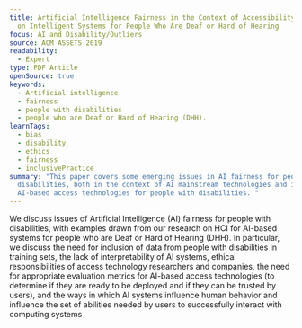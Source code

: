 ```yaml
---
title: Artificial Intelligence Fairness in the Context of Accessibility Research
  on Intelligent Systems for People Who Are Deaf or Hard of Hearing
focus: AI and Disability/Outliers
source: ACM ASSETS 2019
readability:
  - Expert
type: PDF Article
openSource: true
keywords:
  - Artificial intelligence
  - fairness
  - people with disabilities
  - people who are Deaf or Hard of Hearing (DHH).
learnTags:
  - bias
  - disability
  - ethics
  - fairness
  - inclusivePractice
summary: "This paper covers some emerging issues in AI fairness for people with
  disabilities, both in the context of AI mainstream technologies and in new
  AI-based access technologies for people with disabilities. "
---
```

We discuss issues of Artificial Intelligence (AI) fairness for people with disabilities, with examples drawn from our research on HCI for AI-based systems for people who are Deaf or Hard of Hearing (DHH). In particular, we discuss the need for inclusion of data from people with disabilities in training sets, the lack of interpretability of AI systems, ethical responsibilities of access technology researchers and companies, the need for appropriate evaluation metrics for AI-based access technologies (to determine if they are ready to be deployed and if they can be trusted by users), and the ways in which AI systems influence human behavior and influence the set of abilities needed by users to successfully interact with computing systems
